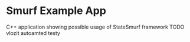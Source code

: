 # Smurf Example App
C++ application showing possible usage of StateSmurf framework TODO vlozit autoamted testy

